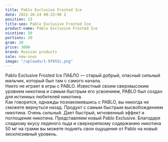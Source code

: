 ```yaml
---
title: Pablo Exclusive Frosted Ice
date: 2022-10-24 08:33:00 Z
position: 13
title-seo: Pablo Exclusive Frosted Ice
product-name: Pablo Exclusive Frosted Ice
nicotine: 50
portions: 20
gram: 20
price: 3000
brand: Russian products
sale: new-snus
image: "/uploads/1-9f655c.png"
---
```


Pablo Exclusive Frosted Ice
ПАБЛО — старый добрый, опасный сильный мальчик, который был там с самого начала.  
Никто не играет в игры с PABLO.  Известный своим сверхвысоким уровнем никотина и самым быстрым его усвоением, 
PABLO был создан для истинных любителей никотина.  
Как говорится, однажды познакомившись с PABLO, вы никогда не сможете вернуться назад. 
Продукт с самым быстрым высвобождением никотина.  Очень сильный.  Дает быстрый, мгновенный эффект и поглощение никотина.  Представляем новый Pablo Exclusive.  Благодаря сладкому вкусу ледяного льда и сверхкрепкому содержанию никотина 50 мг на грамм вы можете поднять свои ощущения от Pablo на новый эксклюзивный уровень.